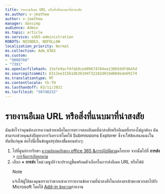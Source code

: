 ```yaml
---
title: รายงานอีเมล URL หรือสิ่งที่แนบมาที่น่าสงสัย
ms.author: v-jmathew
author: v-jmathew
manager: dansimp
audience: Admin
ms.topic: article
ms.service: o365-administration
ROBOTS: NOINDEX, NOFOLLOW
localization_priority: Normal
ms.collection: Adm_O365
ms.custom:
- "9000760"
- "7391"
ms.openlocfilehash: 15efe9acf4fab9ced09674784ea130b5ddfd645d
ms.sourcegitcommit: 6312ee31561db36104f32282d019d069ede69174
ms.translationtype: MT
ms.contentlocale: th-TH
ms.lasthandoff: 03/11/2021
ms.locfileid: "50748232"
---
```

# <a name="report-suspicious-emails-urls-or-attachments"></a>รายงานอีเมล URL หรือสิ่งที่แนบมาที่น่าสงสัย

ฉันเข้าใจว่าคุณต้องการความช่วยเหลือในการตรวจสอบอีเมลที่น่าสงสัยหรืออีเมลที่กรองไม่ถูกต้อง ฉันสามารถช่วยคุณส่งปัญหาการวิเคราะห์โดยใช้ Submissions Explorer ซึ่งจะให้ข้อเสนอแนะในทันทีแก่คุณ ต่อไปนี้เป็นข้อมูลสรุปของขั้นตอนต่างๆ:

1. ไปที่ศูนย์การรักษา [ความปลอดภัยของ office 365 &การปฏิบัติตาม](https://go.microsoft.com/fwlink/p/?linkid=2077143)นโยบาย จากนั้นไปที่ **การส่ง**  >  [การจัดการภัยคุกคาม](https://go.microsoft.com/fwlink/?linkid=2101521)
2. เลือก **+ การส่ง** ใหม่ เมนูปลิวจะปรากฏขึ้นพร้อมตัวเลือกในการส่งอีเมล URL หรือไฟล์
    > [!NOTE]
    > แจ้งให้ผู้ใช้ของคุณทราบว่าพวกเขาควรรายงานข้อความที่น่าสงสัยในกล่องขาเข้าของพวกเขาไปยัง Microsoft โดยใช้ [Add-in ข้อความ](https://go.microsoft.com/fwlink/?linkid=2092385)รายงาน

